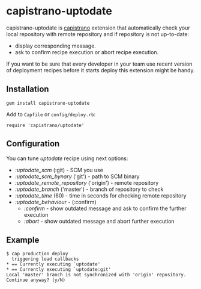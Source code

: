# capistrano-uptodate

capistrano-uptodate is [capistrano](https://github.com/capistrano/capistrano) extension that automatically check your local repository with remote repository and if repository is not up-to-date:

* display corresponding message.
* ask to confirm recipe execution or abort recipe execution.

If you want to be sure that every developer in your team use recent version of deployment recipes before it starts deploy this extension might be handy.

## Installation

    gem install capistrano-uptodate

Add to `Capfile` or `config/deploy.rb`:

    require 'capistrano/uptodate'

## Configuration

You can tune *uptodate* recipe using next options:

* *:uptodate_scm* (:git) - SCM you use
* *:uptodate_scm_bynary* ('git') - path to SCM binary
* *:uptodate_remote_repository* ('origin') - remote repository
* *:uptodate_branch* ('master') - branch of repository to check
* *:uptodate_time* (60) - time in seconds for checking remote repository
* *:uptodate_behaviour* - (:confirm) 
  * *:confirm* - show outdated message and ask to confirm the further execution
  * *:abort* - show outdated message and abort further execution

## Example

    $ cap production deploy
      triggering load callbacks
    * == Currently executing `uptodate'
    * == Currently executing `uptodate:git'
    Local 'master' branch is not synchronized with 'origin' repository.
    Continue anyway? (y/N)

